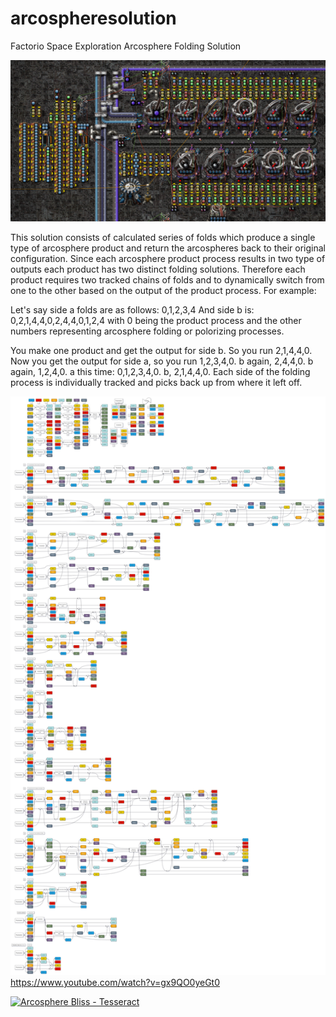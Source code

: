 # arcospheresolution
Factorio Space Exploration Arcosphere Folding Solution

![alt text](https://github.com/noneuclideanent/arcospheresolution/blob/main/Tesseract.png?raw=true)

This solution consists of calculated series of folds which produce a single type of arcosphere product and return the arcospheres back to their original configuration.
Since each arcosphere product process results in two type of outputs each product has two distinct folding solutions. Therefore each product requires two tracked chains of folds and to dynamically switch from one to the other based on the output of the product process. For example:

Let's say side a folds are as follows: 0,1,2,3,4
And side b is: 0,2,1,4,4,0,2,4,4,0,1,2,4
with 0 being the product process and the other numbers representing arcosphere folding or polorizing processes.

You make one product and get the output for side b. So you run 2,1,4,4,0. Now you get the output for side a, so you run 1,2,3,4,0. b again, 2,4,4,0. b again, 1,2,4,0. a this time: 0,1,2,3,4,0. b, 2,1,4,4,0. Each side of the folding process is individually tracked and picks back up from where it left off.

![alt text](https://github.com/noneuclideanent/arcospheresolution/blob/main/arcospheres_authoritative.jpg?raw=true)
https://www.youtube.com/watch?v=gx9QO0yeGt0

[![Arcosphere Bliss - Tesseract](https://img.youtube.com/vi/YOUTUBE_VIDEO_ID_HERE/0.jpg)](https://www.youtube.com/watch?v=YOUTUBE_VIDEO_ID_HERE)
